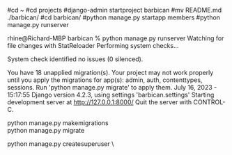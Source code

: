 #cd ~
#cd projects
#django-admin startproject barbican
#mv README.md ./barbican/
#cd barbican/
#python manage.py startapp members
#python manage.py runserver

rhine@Richard-MBP barbican % python manage.py runserver
Watching for file changes with StatReloader
Performing system checks...

System check identified no issues (0 silenced).

You have 18 unapplied migration(s). Your project may not work properly until you apply the migrations for app(s): admin, auth, contenttypes, sessions.
Run 'python manage.py migrate' to apply them.
July 16, 2023 - 15:17:55
Django version 4.2.3, using settings 'barbican.settings'
Starting development server at http://127.0.0.1:8000/
Quit the server with CONTROL-C.

python manage.py makemigrations \
python manage.py migrate

python manage.py createsuperuser \

